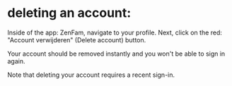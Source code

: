 # deleting an account:

Inside of the app: ZenFam, navigate to your profile.
Next, click on the red: "Account verwijderen" (Delete account) button.

Your account should be removed instantly and you won't be able to sign in again.

Note that deleting your account requires a recent sign-in.
